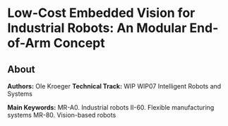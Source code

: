 # Low-Cost Embedded Vision for Industrial Robots: An Modular End-of-Arm Concept

## About

**Authors:** Ole Kroeger
**Technical Track:** WIP WIP07 Intelligent Robots and Systems

**Main Keywords:** MR-A0. Industrial robots II-60. Flexible manufacturing systems MR-80. Vision-based robots

